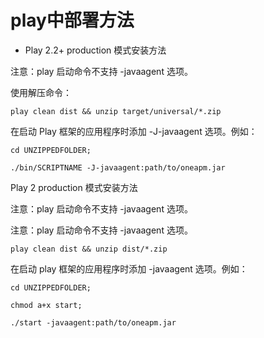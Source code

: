 # play中部署方法
* Play 2.2+ production 模式安装方法

 注意：play 启动命令不支持 -javaagent 选项。
 
 使用解压命令：
 ```
 play clean dist && unzip target/universal/*.zip
 ```
 在启动 Play 框架的应用程序时添加 -J-javaagent 选项。例如：
 ```
 cd UNZIPPEDFOLDER;
 ```
 ```
 ./bin/SCRIPTNAME -J-javaagent:path/to/oneapm.jar
 ```
 Play 2 production 模式安装方法
 
 注意：play 启动命令不支持 -javaagent 选项。
 
 注意：play 启动命令不支持 -javaagent 选项。
 
 ```
 play clean dist && unzip dist/*.zip
 ```
 在启动 play 框架的应用程序时添加 -javaagent 选项。例如：
 
 ```
 cd UNZIPPEDFOLDER;
 ```
 ```
 chmod a+x start;
 ```
 ```
 ./start -javaagent:path/to/oneapm.jar
 ```